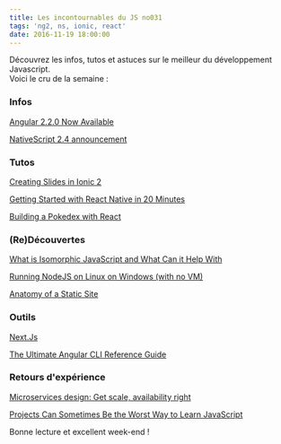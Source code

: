 ```yaml
---
title: Les incontournables du JS no031
tags: 'ng2, ns, ionic, react'
date: 2016-11-19 18:00:00
---
```


Découvrez les infos, tutos et astuces sur le meilleur du développement Javascript.  
Voici le cru de la semaine :   

### Infos

[Angular 2.2.0 Now Available](http://angularjs.blogspot.fr/2016/11/angular-220-now-available.html)  
  
[NativeScript 2.4 announcement](https://www.nativescript.org/blog/nativescript-2.4-announcement)  

### Tutos

[Creating Slides in Ionic 2](http://blog.ionic.io/creating-slides-in-ionic-2/)  
  
[Getting Started with React Native in 20 Minutes](https://medium.com/code-life/getting-started-with-react-native-in-20-minutes-15ea90062094)  
  
[Building a Pokedex with React](https://www.codementor.io/react/tutorial/building-a-pokedex-with-react-1)  

### (Re)Découvertes

[What is Isomorphic JavaScript and What Can it Help With](https://appendto.com/2016/11/what-is-isomorphic-javascript-and-what-can-it-help-with/)  
  
[Running NodeJS on Linux on Windows (with no VM)](https://hackernoon.com/running-nodejs-on-linux-on-windows-88bd12993bae)  
  
[Anatomy of a Static Site](http://andrewhfarmer.com/static-site-anatomy/)  

### Outils  

[Next.Js](https://medium.com/javascript-mantra/next-js-53e9cf4da5af)  
  
[The Ultimate Angular CLI Reference Guide](https://www.sitepoint.com/ultimate-angular-cli-reference/)  

### Retours d'expérience

[Microservices design: Get scale, availability right](http://techbeacon.com/microservices-design-get-scale-availability-right)  
  
[Projects Can Sometimes Be the Worst Way to Learn JavaScript](https://www.sitepoint.com/projects-can-sometimes-be-the-worst-way-to-learn-javascript/)  

Bonne lecture et excellent week-end !  

